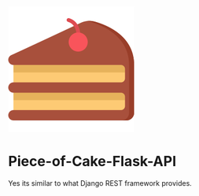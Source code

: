 ![alt text](https://raw.githubusercontent.com/gvaishno/Piece-of-Cake-Flask-API/master/assets/cake.png)
# Piece-of-Cake-Flask-API
Yes its similar to what Django REST framework provides.
